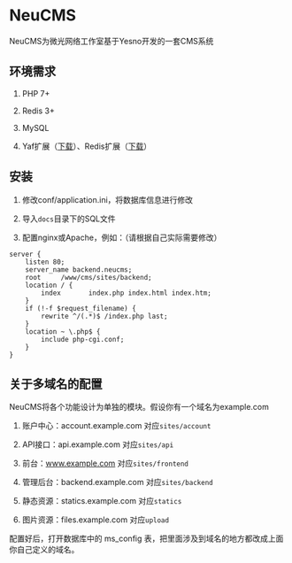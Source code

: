 # NeuCMS

NeuCMS为微光网络工作室基于Yesno开发的一套CMS系统

## 环境需求

1. PHP 7+

2. Redis 3+

3. MySQL

4. Yaf扩展（[下载](http://pecl.php.net/package/yaf)）、Redis扩展（[下载](http://pecl.php.net/package/redis)）

## 安装

1. 修改conf/application.ini，将数据库信息进行修改

2. 导入`docs`目录下的SQL文件

3. 配置nginx或Apache，例如：（请根据自己实际需要修改）

```
server {
	listen 80;
	server_name backend.neucms;
	root	 /www/cms/sites/backend;
	location / {
		index		index.php index.html index.htm;
	}
	if (!-f $request_filename) {
		rewrite ^/(.*)$ /index.php last;
	}
	location ~ \.php$ {
		include	php-cgi.conf;
	}
}
```

## 关于多域名的配置

NeuCMS将各个功能设计为单独的模块。假设你有一个域名为example.com

1. 账户中心：account.example.com 对应`sites/account`

2. API接口：api.example.com 对应`sites/api`

3. 前台：www.example.com 对应`sites/frontend`

4. 管理后台：backend.example.com 对应`sites/backend`

5. 静态资源：statics.example.com 对应`statics`

6. 图片资源：files.example.com 对应`upload`

配置好后，打开数据库中的 ms_config 表，把里面涉及到域名的地方都改成上面你自己定义的域名。
